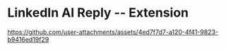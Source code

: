 # LinkedIn AI Reply -- Extension


https://github.com/user-attachments/assets/4ed7f7d7-a120-4f41-9823-b9416ed19f29

